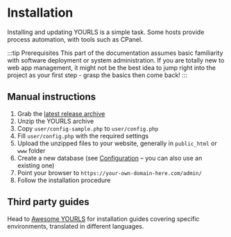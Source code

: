 # Installation

Installing and updating YOURLS is a simple task.
Some hosts provide process automation, with tools such as CPanel.

:::tip Prerequisites
This part of the documentation assumes basic familiarity with software deployment or system administration.
If you are totally new to web app management, it might not be the best idea to jump right into the project as your first step - grasp the basics then come back!
:::

## Manual instructions

1. Grab the [latest release archive](https://github.com/YOURLS/YOURLS/releases)
2. Unzip the YOURLS archive
3. Copy `user/config-sample.php` to `user/config.php`
4. Fill `user/config.php` with the required settings
5. Upload the unzipped files to your website, generally in `public_html` or `www` folder
6. Create a new database (see [Configuration](/docs/guide/essentials/configuration) – you can also use an existing one)
7. Point your browser to `https://your-own-domain-here.com/admin/`
8. Follow the installation procedure

## Third party guides

Head to [Awesome YOURLS](https://github.com/YOURLS/awesome-yourls#guides--tutorials) for installation guides covering specific environments, translated in different languages.
